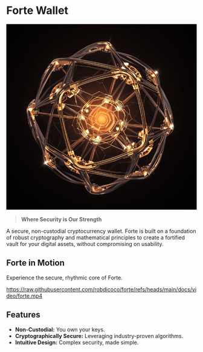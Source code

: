 # Forte Wallet

![Forte Wallet Banner](./docs/image/forte_base.png)

> **Where Security is Our Strength**

A secure, non-custodial cryptocurrency wallet. Forte is built on a foundation of robust cryptography and mathematical principles to create a fortified vault for your digital assets, without compromising on usability.


## Forte in Motion
Experience the secure, rhythmic core of Forte.

https://raw.githubusercontent.com/robdicoco/forte/refs/heads/main/docs/video/forte.mp4

## Features
- **Non-Custodial:** You own your keys.
- **Cryptographically Secure:** Leveraging industry-proven algorithms.
- **Intuitive Design:** Complex security, made simple.
